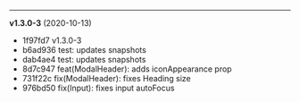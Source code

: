 
-------------------
 **v1.3.0-3**  (2020-10-13) 

* 1f97fd7 v1.3.0-3
* b6ad936 test: updates snapshots
* dab4ae4 test: updates snapshots
* 8d7c947 feat(ModalHeader): adds iconAppearance prop
* 731f22c fix(ModalHeader): fixes Heading size
* 976bd50 fix(Input): fixes input autoFocus
